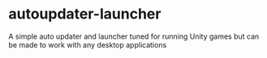 # autoupdater-launcher
A simple auto updater and launcher tuned for running Unity games but can be made to  work with any desktop applications
